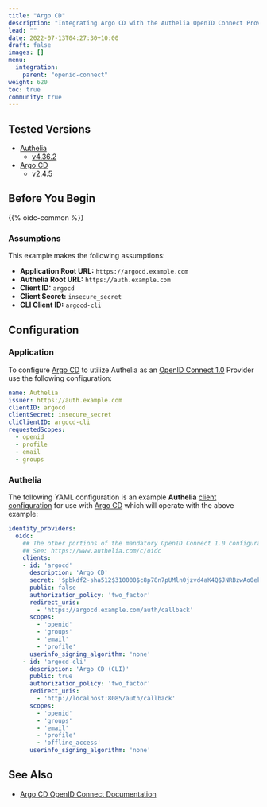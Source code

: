 ```yaml
---
title: "Argo CD"
description: "Integrating Argo CD with the Authelia OpenID Connect Provider."
lead: ""
date: 2022-07-13T04:27:30+10:00
draft: false
images: []
menu:
  integration:
    parent: "openid-connect"
weight: 620
toc: true
community: true
---
```


## Tested Versions

* [Authelia]
  * [v4.36.2](https://github.com/authelia/authelia/releases/tag/v4.36.2)
* [Argo CD]
  * v2.4.5

## Before You Begin

{{% oidc-common %}}

### Assumptions

This example makes the following assumptions:

* __Application Root URL:__ `https://argocd.example.com`
* __Authelia Root URL:__ `https://auth.example.com`
* __Client ID:__ `argocd`
* __Client Secret:__ `insecure_secret`
* __CLI Client ID:__ `argocd-cli`

## Configuration

### Application

To configure [Argo CD] to utilize Authelia as an [OpenID Connect 1.0] Provider use the following configuration:

```yaml
name: Authelia
issuer: https://auth.example.com
clientID: argocd
clientSecret: insecure_secret
cliClientID: argocd-cli
requestedScopes:
  - openid
  - profile
  - email
  - groups
```

### Authelia

The following YAML configuration is an example __Authelia__
[client configuration](../../../configuration/identity-providers/open-id-connect.md#clients) for use with [Argo CD]
which will operate with the above example:

```yaml
identity_providers:
  oidc:
    ## The other portions of the mandatory OpenID Connect 1.0 configuration go here.
    ## See: https://www.authelia.com/c/oidc
    clients:
    - id: 'argocd'
      description: 'Argo CD'
      secret: '$pbkdf2-sha512$310000$c8p78n7pUMln0jzvd4aK4Q$JNRBzwAo0ek5qKn50cFzzvE9RXV88h1wJn5KGiHrD0YKtZaR/nCb2CJPOsKaPK0hjf.9yHxzQGZziziccp6Yng'  # The digest of 'insecure_secret'.
      public: false
      authorization_policy: 'two_factor'
      redirect_uris:
        - 'https://argocd.example.com/auth/callback'
      scopes:
        - 'openid'
        - 'groups'
        - 'email'
        - 'profile'
      userinfo_signing_algorithm: 'none'
    - id: 'argocd-cli'
      description: 'Argo CD (CLI)'
      public: true
      authorization_policy: 'two_factor'
      redirect_uris:
        - 'http://localhost:8085/auth/callback'
      scopes:
        - 'openid'
        - 'groups'
        - 'email'
        - 'profile'
        - 'offline_access'
      userinfo_signing_algorithm: 'none'
```

## See Also

* [Argo CD OpenID Connect Documentation](https://argo-cd.readthedocs.io/en/stable/operator-manual/user-management/#existing-oidc-provider)

[Authelia]: https://www.authelia.com
[Argo CD]: https://argo-cd.readthedocs.io/en/stable/
[OpenID Connect 1.0]: ../../openid-connect/introduction.md





